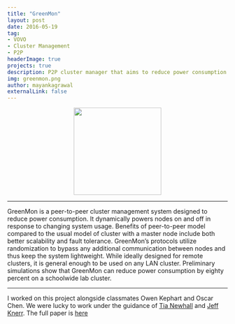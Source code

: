 ```yaml
---
title: "GreenMon"
layout: post
date: 2016-05-19
tag: 
- VOVO
- Cluster Management
- P2P
headerImage: true
projects: true
description: P2P cluster manager that aims to reduce power consumption
img: greenmon.png
author: mayankagrawal
externalLink: false
---
```


<p align="center">
  <img src="{{ site.url }}/images/greenmon.png" align="center" width="200">
</p>

---

GreenMon is a peer-to-peer cluster management system designed to reduce power consumption. It dynamically powers nodes on and off in response to changing system usage. Benefits of peer-to-peer model compared to the usual model of cluster with a master node include both better scalability and fault tolerance. GreenMon’s protocols utilize randomization to bypass any additional communication between nodes and thus keep the system lightweight. While ideally designed for remote clusters, it is general enough to be used on any LAN cluster. Preliminary simulations show that GreenMon can reduce power consumption by eighty percent on a schoolwide lab cluster.

---

I worked on this project alongside classmates Owen Kephart and Oscar Chen. We were lucky to work under the guidance of [Tia Newhall](https://www.cs.swarthmore.edu/~newhall/) and [Jeff Knerr](https://www.cs.swarthmore.edu/~knerr/). The full paper is [here](/assets/docs/greenmon.pdf)
